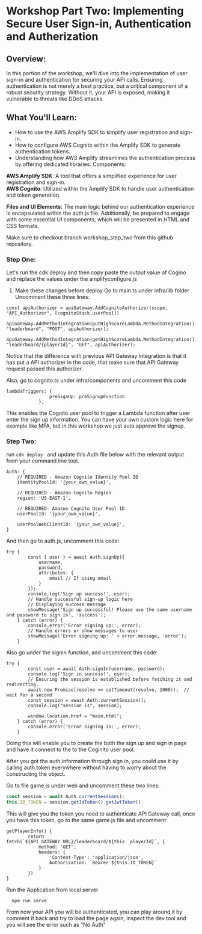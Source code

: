 # Workshop Part Two: Implementing Secure User Sign-in, Authentication and Autherization 

## Overview:
In this portion of the workshop, we'll dive into the implementation of user sign-in and authentication for securing your API calls. Ensuring authentication is not merely a best practice, but a critical component of a robust security strategy. Without it, your API is exposed, making it vulnerable to threats like DDoS attacks.

## What You'll Learn:

- How to use the AWS Amplify SDK to simplify user registration and sign-in.
- How to configure AWS Cognito within the Amplify SDK to generate authentication tokens.
- Understanding how AWS Amplify streamlines the authentication process by offering dedicated libraries.
Components:

__AWS Amplify SDK__: A tool that offers a simplified experience for user registration and sign-in. <br> 
__AWS Cognito__: Utilized within the Amplify SDK to handle user authentication and token generation. <br>

__Files and UI Elements__:
The main logic behind our authentication experience is encapsulated within the auth.js file. Additionally, be prepared to engage with some essential UI components, which will be presented in HTML and CSS formats.

Make sure to checkout branch workshop_step_two from this github repository. 

### Step One: 
Let's run the cdk deploy and then copy paste the output value of Cogino and replace the values under the amplifyconfigure.js 

1. Make these changes before deploy 
Go to main.ts under infra/lib folder 
Uncomment these three lines:

```
const apiAuthorizer = apiGateway.AddCognitoAuthorizer(scope, "API_Authorizer", [cognitoStack.userPool])

apiGateway.AddMethodIntegration(putHighScoreLambda.MethodIntegration(), "leaderboard", "POST", apiAuthorizer);

apiGateway.AddMethodIntegration(getHighScoreLambda.MethodIntegration(), "leaderboard/{playerId}", "GET", apiAuthorizer);

```

Notice that the difference with previous API Gateway integration is that it has put a API authorizer in the code, that make sure that API Gateway request passed this authorizer. 

Also, go to cognito.ts under infra/components and uncomment this code 

```
lambdaTriggers: {
                preSignUp: preSignupFunction
            },
```

This enables the Cognito user pool to trigger a Lambda function after user enter the sign up information. You can have your own custom logic here for example like MFA, but in this workshop we just auto approve the signup. 

### Step Two: 

run ```cdk deploy ``` and update this Auth file below with the relevant output from your command line tool. 

```
Auth: {
    // REQUIRED - Amazon Cognito Identity Pool ID
    identityPoolId: '{your_own_value}',
    
    // REQUIRED - Amazon Cognito Region
    region: 'US-EAST-1',
    
    // REQUIRED- Amazon Cognito User Pool ID
    userPoolId: '{your_own_value}',

    userPoolWebClientId: '{your_own_value}',
}
```

And then go to auth.js, uncomment this code:
```
try {
        const { user } = await Auth.signUp({
            username,
            password,
            attributes: {
                email // If using email
            }
        });
        console.log('Sign up success!', user);
        // Handle successful sign-up logic here
        // Displaying success message 
        showMessage('Sign up successful! Please use the same username and password to sign in', 'success');
    } catch (error) {
        console.error('Error signing up:', error);
        // Handle errors or show messages to user
        showMessage('Error signing up: ' + error.message, 'error');
    }

```
Also go under the signin function, and uncomment this code: 

```
try {
        const user = await Auth.signIn(username, password);
        console.log('Sign in success!', user);
        // Ensuring the session is established before fetching it and redirecting.
        await new Promise(resolve => setTimeout(resolve, 1000));  // wait for a second
        const session = await Auth.currentSession();
        console.log("session is", session);
    
        window.location.href = "main.html";
    } catch (error) {
        console.error('Error signing in:', error);
    }

```

Doing this will enable you to create the both the sign up and sign in page and have it connect to the to the Coginito user pool. 

After you got the auth information through sign in, you could use it by calling auth.token everywhere without having to worry about the constructing the object. 

Go to file game.js under web and uncomment these two lines: 

```javascript 
const session = await Auth.currentSession();
this.ID_TOKEN = session.getIdToken().getJwtToken();
```

This will give you the token you need to authenticate API Gateway call, once you have this token, go to the same game.js file and uncomment: 

```
getPlayerInfo() {
		return fetch(`${API_GATEWAY_URL}/leaderboard/${this._playerId}`, {
			method: 'GET',
			headers: {
				'Content-Type': 'application/json',
				Authorization: `Bearer ${this.ID_TOKEN}`
			}
		})
}

```

Run the Application from local server

```
  npm run serve 

```

From now your API you will be authenticated, you can play around it by comment it back and try to load the page again, inspect the dev tool and you will see the error such as "No Auth"  


